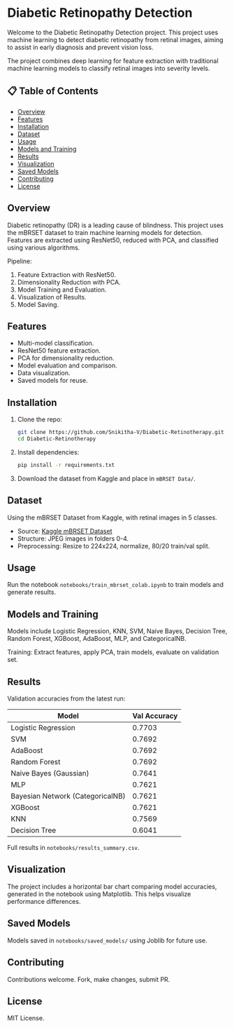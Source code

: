 # Diabetic Retinopathy Detection

Welcome to the Diabetic Retinopathy Detection project. This project uses machine learning to detect diabetic retinopathy from retinal images, aiming to assist in early diagnosis and prevent vision loss.

The project combines deep learning for feature extraction with traditional machine learning models to classify retinal images into severity levels.

## 📋 Table of Contents
- [Overview](#overview)
- [Features](#features)
- [Installation](#installation)
- [Dataset](#dataset)
- [Usage](#usage)
- [Models and Training](#models-and-training)
- [Results](#results)
- [Visualization](#visualization)
- [Saved Models](#saved-models)
- [Contributing](#contributing)
- [License](#license)

## Overview
Diabetic retinopathy (DR) is a leading cause of blindness. This project uses the mBRSET dataset to train machine learning models for detection. Features are extracted using ResNet50, reduced with PCA, and classified using various algorithms.

Pipeline:
1. Feature Extraction with ResNet50.
2. Dimensionality Reduction with PCA.
3. Model Training and Evaluation.
4. Visualization of Results.
5. Model Saving.

## Features
- Multi-model classification.
- ResNet50 feature extraction.
- PCA for dimensionality reduction.
- Model evaluation and comparison.
- Data visualization.
- Saved models for reuse.

## Installation
1. Clone the repo:
   ```bash
   git clone https://github.com/Snikitha-V/Diabetic-Retinotherapy.git
   cd Diabetic-Retinotherapy
   ```

2. Install dependencies:
   ```bash
   pip install -r requirements.txt
   ```

3. Download the dataset from Kaggle and place in `mBRSET Data/`.

## Dataset
Using the mBRSET Dataset from Kaggle, with retinal images in 5 classes.

- Source: [Kaggle mBRSET Dataset](https://www.kaggle.com/datasets/jaskiratsinghchopra/mbrset-data/discussion?sort=hotness)
- Structure: JPEG images in folders 0-4.
- Preprocessing: Resize to 224x224, normalize, 80/20 train/val split.

## Usage
Run the notebook `notebooks/train_mbrset_colab.ipynb` to train models and generate results.

## Models and Training
Models include Logistic Regression, KNN, SVM, Naive Bayes, Decision Tree, Random Forest, XGBoost, AdaBoost, MLP, and CategoricalNB.

Training: Extract features, apply PCA, train models, evaluate on validation set.

## Results
Validation accuracies from the latest run:

| Model                      | Val Accuracy |
|----------------------------|--------------|
| Logistic Regression        | 0.7703      |
| SVM                        | 0.7692      |
| AdaBoost                   | 0.7692      |
| Random Forest              | 0.7692      |
| Naive Bayes (Gaussian)     | 0.7641      |
| MLP                        | 0.7621      |
| Bayesian Network (CategoricalNB) | 0.7621 |
| XGBoost                    | 0.7621      |
| KNN                        | 0.7569      |
| Decision Tree              | 0.6041      |

Full results in `notebooks/results_summary.csv`.

## Visualization
The project includes a horizontal bar chart comparing model accuracies, generated in the notebook using Matplotlib. This helps visualize performance differences.

## Saved Models
Models saved in `notebooks/saved_models/` using Joblib for future use.

## Contributing
Contributions welcome. Fork, make changes, submit PR.

## License
MIT License.
